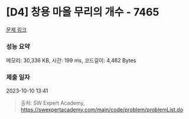 # [D4] 창용 마을 무리의 개수 - 7465 

[문제 링크](https://swexpertacademy.com/main/code/problem/problemDetail.do?contestProbId=AWngfZVa9XwDFAQU) 

### 성능 요약

메모리: 30,336 KB, 시간: 199 ms, 코드길이: 4,462 Bytes

### 제출 일자

2023-10-10 13:41



> 출처: SW Expert Academy, https://swexpertacademy.com/main/code/problem/problemList.do